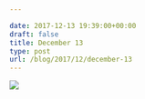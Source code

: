 ```yaml
---

date: 2017-12-13 19:39:00+00:00
draft: false
title: December 13
type: post
url: /blog/2017/12/december-13
---
```




  
   ![](/images/2017-12-13-201712december-13/IMG_3279.jpg)

  


